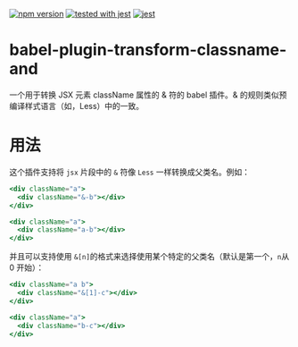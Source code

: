 [![npm version](https://badge.fury.io/js/babel-plugin-transform-classname-and.svg)](https://badge.fury.io/js/babel-plugin-transform-classname-and)
[![tested with jest](https://img.shields.io/badge/tested_with-jest-99424f.svg)](https://github.com/facebook/jest) [![jest](https://jestjs.io/img/jest-badge.svg)](https://github.com/facebook/jest)

# babel-plugin-transform-classname-and

一个用于转换 JSX 元素 className 属性的 & 符的 babel 插件。& 的规则类似预编译样式语言（如，Less）中的一致。

# 用法
这个插件支持将 `jsx` 片段中的 `&` 符像 `Less` 一样转换成父类名。例如：

```jsx
<div className="a">
  <div className="&-b"></div>
</div>
```

```jsx
<div className="a">
  <div className="a-b"></div>
</div>
```

并且可以支持使用 `&[n]`的格式来选择使用某个特定的父类名（默认是第一个，`n`从 0 开始）：
```jsx
<div className="a b">
  <div className="&[1]-c"></div>
</div>
```

```jsx
<div className="a">
  <div className="b-c"></div>
</div>
```